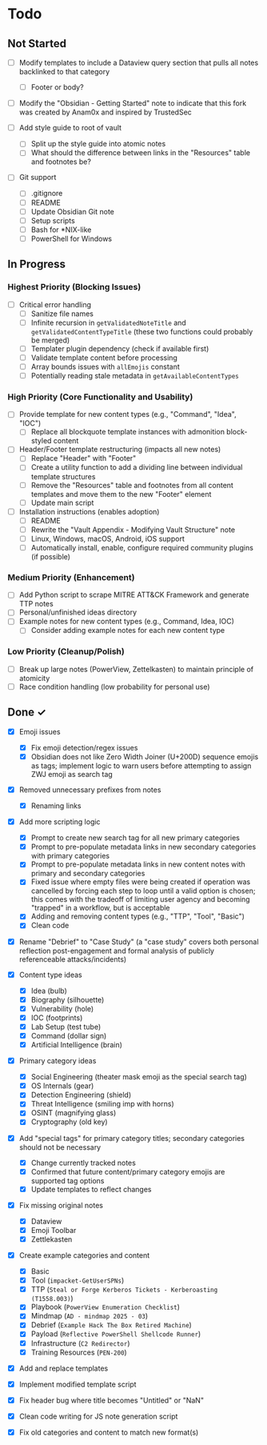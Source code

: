 # Todo

## Not Started

- [ ] Modify templates to include a Dataview query section that pulls all notes backlinked to that category
  - [ ] Footer or body?

- [ ] Modify the "Obsidian - Getting Started" note to indicate that this fork was created by Anam0x and inspired by TrustedSec

- [ ] Add style guide to root of vault
  - [ ] Split up the style guide into atomic notes
  - [ ] What should the difference between links in the "Resources" table and footnotes be?

- [ ] Git support
  - [ ] .gitignore
  - [ ] README
  - [ ] Update Obsidian Git note
  - [ ] Setup scripts
   - [ ] Bash for *NIX-like
   - [ ] PowerShell for Windows

## In Progress

### Highest Priority (Blocking Issues)

- [ ] Critical error handling
  - [ ] Sanitize file names
  - [ ] Infinite recursion in `getValidatedNoteTitle` and `getValidatedContentTypeTitle` (these two functions could probably be merged)
  - [ ] Templater plugin dependency (check if available first)
  - [ ] Validate template content before processing
  - [ ] Array bounds issues with `allEmojis` constant
  - [ ] Potentially reading stale metadata in `getAvailableContentTypes`

### High Priority (Core Functionality and Usability)

- [ ] Provide template for new content types (e.g., "Command", "Idea", "IOC")
  - [ ] Replace all blockquote template instances with admonition block-styled content
- [ ] Header/Footer template restructuring (impacts all new notes)
  - [ ] Replace "Header" with "Footer"
  - [ ] Create a utility function to add a dividing line between individual template structures
  - [ ] Remove the "Resources" table and footnotes from all content templates and move them to the new "Footer" element
  - [ ] Update main script
- [ ] Installation instructions (enables adoption)
  - [ ] README
  - [ ] Rewrite the "Vault Appendix - Modifying Vault Structure" note
  - [ ] Linux, Windows, macOS, Android, iOS support
  - [ ] Automatically install, enable, configure required community plugins (if possible)

### Medium Priority (Enhancement)

- [ ] Add Python script to scrape MITRE ATT&CK Framework and generate TTP notes
- [ ] Personal/unfinished ideas directory
- [ ] Example notes for new content types (e.g., Command, Idea, IOC)
  - [ ] Consider adding example notes for each new content type

### Low Priority (Cleanup/Polish)

- [ ] Break up large notes (PowerView, Zettelkasten) to maintain principle of atomicity
- [ ] Race condition handling (low probability for personal use)

## Done ✓

- [x] Emoji issues
  - [x] Fix emoji detection/regex issues
  - [x] Obsidian does not like Zero Width Joiner (U+200D) sequence emojis as tags; implement logic to warn users before attempting to assign ZWJ emoji as search tag

- [x] Removed unnecessary prefixes from notes
  - [x] Renaming links

- [x] Add more scripting logic
  - [x] Prompt to create new search tag for all new primary categories
  - [x] Prompt to pre-populate metadata links in new secondary categories with primary categories
  - [x] Prompt to pre-populate metadata links in new content notes with primary and secondary categories
  - [x] Fixed issue where empty files were being created if operation was cancelled by forcing each step to loop until a valid option is chosen; this comes with the tradeoff of limiting user agency and becoming "trapped" in a workflow, but is acceptable
  - [x] Adding and removing content types (e.g., "TTP", "Tool", "Basic")
  - [x] Clean code

- [x] Rename "Debrief" to "Case Study" (a "case study" covers both personal reflection post-engagement and formal analysis of publicly referenceable attacks/incidents)

- [x] Content type ideas
  - [x] Idea (bulb)
  - [x] Biography (silhouette)
  - [x] Vulnerability (hole)
  - [x] IOC (footprints)
  - [x] Lab Setup (test tube)
  - [x] Command (dollar sign)
  - [x] Artificial Intelligence (brain)

- [x] Primary category ideas
  - [x] Social Engineering (theater mask emoji as the special search tag)
  - [x] OS Internals (gear)
  - [x] Detection Engineering (shield)
  - [x] Threat Intelligence (smiling imp with horns)
  - [x] OSINT (magnifying glass)
  - [x] Cryptography (old key)

- [x] Add "special tags" for primary category titles; secondary categories should not be necessary
  - [x] Change currently tracked notes
  - [x] Confirmed that future content/primary category emojis are supported tag options
  - [x] Update templates to reflect changes

- [x] Fix missing original notes
  - [x] Dataview
  - [x] Emoji Toolbar
  - [x] Zettlekasten

- [x] Create example categories and content
  - [x] Basic
  - [x] Tool (`impacket-GetUserSPNs`)
  - [x] TTP (`Steal or Forge Kerberos Tickets - Kerberoasting (T1558.003)`)
  - [x] Playbook (`PowerView Enumeration Checklist`)
  - [x] Mindmap (`AD - mindmap 2025 - 03`)
  - [x] Debrief (`Example Hack The Box Retired Machine`)
  - [x] Payload (`Reflective PowerShell Shellcode Runner`)
  - [x] Infrastructure (`C2 Redirector`)
  - [x] Training Resources (`PEN-200`)
- [x] Add and replace templates
- [x] Implement modified template script
- [x] Fix header bug where title becomes "Untitled" or "NaN"
- [x] Clean code writing for JS note generation script
- [x] Fix old categories and content to match new format(s)

